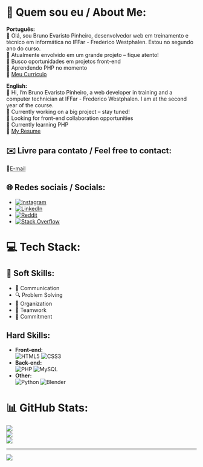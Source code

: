# 🦔 Quem sou eu / About Me:

**Português:**  
👋 Olá, sou Bruno Evaristo Pinheiro, desenvolvedor web em treinamento e técnico em informática no IFFar - Frederico Westphalen. Estou no segundo ano do curso.  
🔭 Atualmente envolvido em um grande projeto – fique atento!  
👥 Busco oportunidades em projetos front-end  
🌱 Aprendendo PHP no momento  
📃 [Meu Currículo](https://docs.google.com/document/d/1I7JsctbEaTP7FI1ggXQahLdysM4VveepCuXmOU4WHn0/edit?usp=sharing)

**English:**  
👋 Hi, I’m Bruno Evaristo Pinheiro, a web developer in training and a computer technician at IFFar - Frederico Westphalen. I am at the second year of the course.  
🔭 Currently working on a big project – stay tuned!  
👥 Looking for front-end collaboration opportunities  
🌱 Currently learning PHP  
📃 [My Resume](https://docs.google.com/document/d/1I7JsctbEaTP7FI1ggXQahLdysM4VveepCuXmOU4WHn0/edit?usp=sharing)

## ✉️ Livre para contato / Feel free to contact:  
📩[E-mail](mailto:pinheirobrunoevaristo@gmail.com)

## 🌐 Redes sociais / Socials:
- [![Instagram](https://img.shields.io/badge/Instagram-%23573189.svg?logo=Instagram&logoColor=white)](https://instagram.com/brunowithouth) 
- [![LinkedIn](https://img.shields.io/badge/LinkedIn-%23573189.svg?logo=linkedin&logoColor=white)](https://linkedin.com/in/BrunoSemH)
- [![Reddit](https://img.shields.io/badge/Reddit-%23573189.svg?logo=Reddit&logoColor=white)](https://reddit.com/user/BrunoSemH) 
- [![Stack Overflow](https://img.shields.io/badge/-Stackoverflow-573189?logo=stack-overflow&logoColor=white)](https://stackoverflow.com/users/24584496) 

# 💻 Tech Stack:
## 🌟 Soft Skills:
- 📢 Communication
- 🔍 Problem Solving
- 📅 Organization
- 🤝 Teamwork
- 🦥 Commitment

## Hard Skills:
- **Front-end:**  
![HTML5](https://img.shields.io/badge/html5-%23573189.svg?style=for-the-badge&logo=html5&logoColor=white) 
![CSS3](https://img.shields.io/badge/css3-%23573189.svg?style=for-the-badge&logo=css3&logoColor=white)  
- **Back-end:**  
![PHP](https://img.shields.io/badge/php-%23573189.svg?style=for-the-badge&logo=php&logoColor=white)
![MySQL](https://img.shields.io/badge/mysql-573189.svg?style=for-the-badge&logo=mysql&logoColor=white)
- **Other:**  
![Python](https://img.shields.io/badge/python-573189?style=for-the-badge&logo=python&logoColor=white) 
![Blender](https://img.shields.io/badge/blender-%23573189.svg?style=for-the-badge&logo=blender&logoColor=white)

# 📊 GitHub Stats:
![](https://github-readme-stats.vercel.app/api?username=BrunoWithoutH&theme=dark&hide_border=false&include_all_commits=false&count_private=false)<br/>
![](https://github-readme-streak-stats.herokuapp.com/?user=BrunoWithoutH&theme=dark&hide_border=false)<br/>
![](https://github-readme-stats.vercel.app/api/top-langs/?username=BrunoWithoutH&theme=dark&hide_border=false&include_all_commits=false&count_private=false&layout=compact)

---
[![](https://visitcount.itsvg.in/api?id=BrunoWithoutH&label=Profile%20Views&color=12&icon=5&pretty=true)](https://visitcount.itsvg.in)
